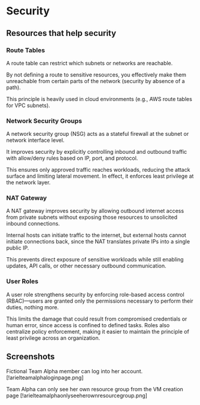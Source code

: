 # Security

## Resources that help security

### Route Tables
A route table can restrict which subnets or networks are reachable.

By not defining a route to sensitive resources, you effectively make them unreachable from certain parts of the network (security by absence of a path).

This principle is heavily used in cloud environments (e.g., AWS route tables for VPC subnets).

### Network Security Groups
A network security group (NSG) acts as a stateful firewall at the subnet or network interface level. 

It improves security by explicitly controlling inbound and outbound traffic with allow/deny rules based on IP, port, and protocol. 

This ensures only approved traffic reaches workloads, reducing the attack surface and limiting lateral movement. In effect, it enforces least privilege at the network layer.

### NAT Gateway
A NAT gateway improves security by allowing outbound internet access from private subnets without exposing those resources to unsolicited inbound connections. 

Internal hosts can initiate traffic to the internet, but external hosts cannot initiate connections back, since the NAT translates private IPs into a single public IP. 

This prevents direct exposure of sensitive workloads while still enabling updates, API calls, or other necessary outbound communication.

### User Roles
A user role strengthens security by enforcing role-based access control (RBAC)—users are granted only the permissions necessary to perform their duties, nothing more. 

This limits the damage that could result from compromised credentials or human error, since access is confined to defined tasks. Roles also centralize policy enforcement, making it easier to maintain the principle of least privilege across an organization.

## Screenshots

Fictional Team Alpha member can log into her account.
[!arielteamalphaloginpage.png]

Team Alpha can only see her own resource group from the VM creation page
[!arielteamalphaonlyseeherownresourcegroup.png]
